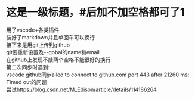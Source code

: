 # 这是一级标题，#后加不加空格都可了1

用了vscode+各类插件  
装好了markdown并且单回车可以换行  
接下来是用git上传到github  
git要重新设置及--gobal的name和email  
在github上发现不敲两个空格不能很好的换行  
第二次同步时遇到:  
vscode github同步ailed to connect to github.com port 443 after 21260 ms: Timed out的问题  
尝试<https://blog.csdn.net/M_Edison/article/details/114186264>  

